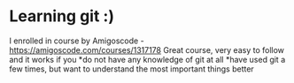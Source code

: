# Learning git :)

I enrolled in course by Amigoscode - https://amigoscode.com/courses/1317178 
Great course, very easy to follow and it works if you 
  *do not have any knowledge of git at all
  *have used git a few times, but want to understand the most important things better
